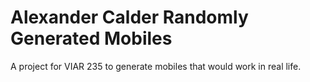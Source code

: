 # Alexander Calder Randomly Generated Mobiles
A project for VIAR 235 to generate mobiles that would work in real life.
